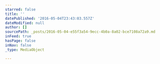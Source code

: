 ```yaml
---
starred: false
title: ''
datePublished: '2016-05-04T23:43:03.557Z'
dateModified: null
author: []
sourcePath: _posts/2016-05-04-e55f3a54-9ecc-4b0a-8a02-bce7108a72a9.md
inFeed: true
hasPage: false
inNav: false
_type: MediaObject

---
```


